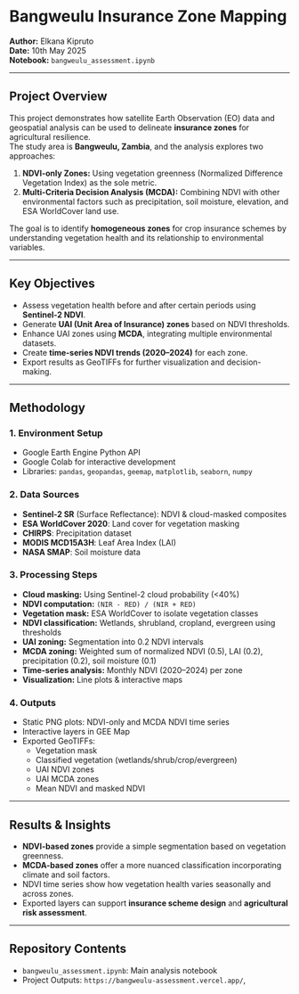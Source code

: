 # Bangweulu Insurance Zone Mapping

**Author:** Elkana Kipruto  
**Date:** 10th May 2025  
**Notebook:** `bangweulu_assessment.ipynb`

---

## Project Overview

This project demonstrates how satellite Earth Observation (EO) data and geospatial analysis can be used to delineate **insurance zones** for agricultural resilience.  
The study area is **Bangweulu, Zambia**, and the analysis explores two approaches:

1. **NDVI-only Zones:** Using vegetation greenness (Normalized Difference Vegetation Index) as the sole metric.
2. **Multi-Criteria Decision Analysis (MCDA):** Combining NDVI with other environmental factors such as precipitation, soil moisture, elevation, and ESA WorldCover land use.

The goal is to identify **homogeneous zones** for crop insurance schemes by understanding vegetation health and its relationship to environmental variables.

---

## Key Objectives

- Assess vegetation health before and after certain periods using **Sentinel-2 NDVI**.
- Generate **UAI (Unit Area of Insurance) zones** based on NDVI thresholds.
- Enhance UAI zones using **MCDA**, integrating multiple environmental datasets.
- Create **time-series NDVI trends (2020–2024)** for each zone.
- Export results as GeoTIFFs for further visualization and decision-making.

---

## Methodology

### 1. **Environment Setup**
- Google Earth Engine Python API
- Google Colab for interactive development
- Libraries: `pandas`, `geopandas`, `geemap`, `matplotlib`, `seaborn`, `numpy`

### 2. **Data Sources**
- **Sentinel-2 SR** (Surface Reflectance): NDVI & cloud-masked composites
- **ESA WorldCover 2020**: Land cover for vegetation masking
- **CHIRPS**: Precipitation dataset
- **MODIS MCD15A3H**: Leaf Area Index (LAI)
- **NASA SMAP**: Soil moisture data

### 3. **Processing Steps**
- **Cloud masking:** Using Sentinel-2 cloud probability (<40%)
- **NDVI computation:** `(NIR - RED) / (NIR + RED)`
- **Vegetation mask:** ESA WorldCover to isolate vegetation classes
- **NDVI classification:** Wetlands, shrubland, cropland, evergreen using thresholds
- **UAI zoning:** Segmentation into 0.2 NDVI intervals
- **MCDA zoning:** Weighted sum of normalized NDVI (0.5), LAI (0.2), precipitation (0.2), soil moisture (0.1)
- **Time-series analysis:** Monthly NDVI (2020–2024) per zone
- **Visualization:** Line plots & interactive maps

### 4. **Outputs**
- Static PNG plots: NDVI-only and MCDA NDVI time series
- Interactive layers in GEE Map
- Exported GeoTIFFs:
  - Vegetation mask
  - Classified vegetation (wetlands/shrub/crop/evergreen)
  - UAI NDVI zones
  - UAI MCDA zones
  - Mean NDVI and masked NDVI

---

## Results & Insights

- **NDVI-based zones** provide a simple segmentation based on vegetation greenness.
- **MCDA-based zones** offer a more nuanced classification incorporating climate and soil factors.
- NDVI time series show how vegetation health varies seasonally and across zones.
- Exported layers can support **insurance scheme design** and **agricultural risk assessment**.

---

## Repository Contents

- `bangweulu_assessment.ipynb`: Main analysis notebook
- Project Outputs: `https://bangweulu-assessment.vercel.app/`,
